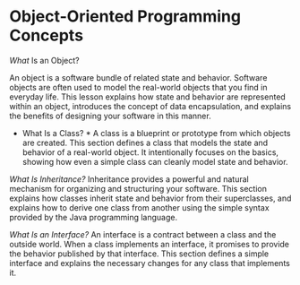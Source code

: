 # Object-Oriented Programming Concepts

_What_ Is an Object?

 An object is a software bundle of related state and behavior. Software objects are often used to model the real-world objects that you find in everyday life. This lesson explains how state and behavior are represented within an object, introduces the concept of data encapsulation, and explains the benefits of designing your software in this manner.
 
 * What Is a Class? *
 A class is a blueprint or prototype from which objects are created. This section defines a class that models the state and behavior of a real-world object. It intentionally focuses on the basics, showing how even a simple class can cleanly model state and behavior.
 
 _What Is Inheritance?_
 Inheritance provides a powerful and natural mechanism for organizing and structuring your software. This section explains how classes inherit state and behavior from their superclasses, and explains how to derive one class from another using the simple syntax provided by the Java programming language.
 
 _What Is an Interface?_
 An interface is a contract between a class and the outside world. When a class implements an interface, it promises to provide the behavior published by that interface. This section defines a simple interface and explains the necessary changes for any class that implements it.
